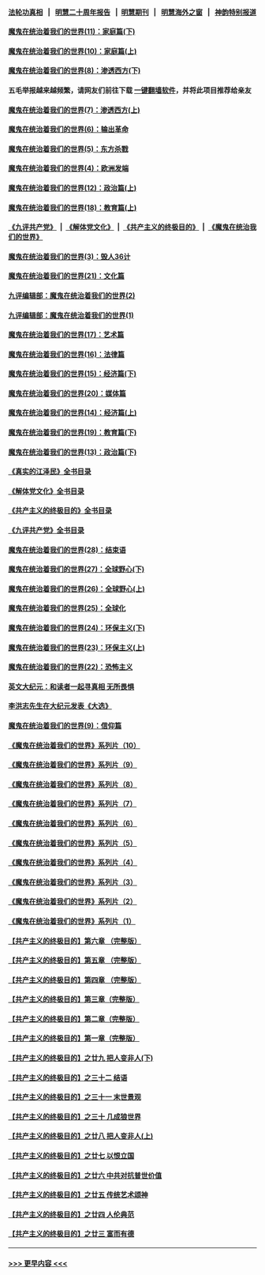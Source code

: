 #### [法轮功真相](https://github.com/gfw-breaker/truth/blob/master/README.md?t=0) &nbsp;&nbsp;|&nbsp;&nbsp; [明慧二十周年报告](https://github.com/gfw-breaker/mh-reports/blob/master/README.md?t=0) &nbsp;&nbsp;|&nbsp;&nbsp;[明慧期刊](https://github.com/gfw-breaker/mh-qikan) &nbsp;&nbsp;|&nbsp;&nbsp; [明慧海外之窗](https://github.com/gfw-breaker/mh-news/blob/master/README.md?t=0) &nbsp;&nbsp;|&nbsp;&nbsp; [神韵特别报道](https://github.com/gfw-breaker/mh-news/blob/master/shenyun.md?t=0)
#### [魔鬼在统治着我们的世界(11)：家庭篇(下)](../pages/nsc422/n10440961.md?t=12260044) 
#### [魔鬼在统治着我们的世界(10)：家庭篇(上)](../pages/nsc422/n10435448.md?t=12260044) 
#### [魔鬼在统治着我们的世界(8)：渗透西方(下)](../pages/nsc422/n10429603.md?t=12260044) 
#### 五毛举报越来越频繁，请网友们前往下载 [一键翻墙软件](https://github.com/gfw-breaker/ssr-accounts)，并将此项目推荐给亲友
#### [魔鬼在统治着我们的世界(7)：渗透西方(上)](../pages/nsc422/n10426013.md?t=12260044) 
#### [魔鬼在统治着我们的世界(6)：输出革命](../pages/nsc422/n10421536.md?t=12260044) 
#### [魔鬼在统治着我们的世界(5)：东方杀戮](../pages/nsc422/n10417707.md?t=12260044) 
#### [魔鬼在统治着我们的世界(4)：欧洲发端](../pages/nsc422/n10414890.md?t=12260044) 
#### [魔鬼在统治着我们的世界(12)：政治篇(上)](../pages/nsc422/n10444576.md?t=12260044) 
#### [魔鬼在统治着我们的世界(18)：教育篇(上)](../pages/nsc422/n10526970.md?t=12260044) 
#### [《九评共产党》](https://github.com/begood0513/9ping.md/blob/master/README.md) &nbsp;|&nbsp; [《解体党文化》](../../../../jtdwh.md/blob/master/README.md)  &nbsp;|&nbsp; [《共产主义的终极目的》](../../../../gczydzjmd.md/blob/master/README.md) &nbsp;|&nbsp; [《魔鬼在统治我们的世界》](../../../../mgztzwmdsj.md/blob/master/README.md) 
#### [魔鬼在统治着我们的世界(3)：毁人36计](../pages/nsc422/n10411583.md?t=12260044) 
#### [魔鬼在统治着我们的世界(21)：文化篇](../pages/nsc422/n10597706.md?t=12260044) 
#### [九评编辑部：魔鬼在统治着我们的世界(2)](../pages/nsc422/n10410036.md?t=12260044) 
#### [九评编辑部：魔鬼在统治着我们的世界(1)](../pages/nsc422/n10406825.md?t=12260044) 
#### [魔鬼在统治着我们的世界(17)：艺术篇](../pages/nsc422/n10499093.md?t=12260044) 
#### [魔鬼在统治着我们的世界(16)：法律篇](../pages/nsc422/n10485969.md?t=12260044) 
#### [魔鬼在统治着我们的世界(15)：经济篇(下)](../pages/nsc422/n10469975.md?t=12260044) 
#### [魔鬼在统治着我们的世界(20)：媒体篇](../pages/nsc422/n10586579.md?t=12260044) 
#### [魔鬼在统治着我们的世界(14)：经济篇(上)](../pages/nsc422/n10457370.md?t=12260044) 
#### [魔鬼在统治着我们的世界(19)：教育篇(下)](../pages/nsc422/n10564808.md?t=12260044) 
#### [魔鬼在统治着我们的世界(13)：政治篇(下)](../pages/nsc422/n10448270.md?t=12260044) 
#### [《真实的江泽民》全书目录](../pages/nsc422/n13721399.md?t=12260044) 
#### [《解体党文化》全书目录](../pages/nsc422/n13721157.md?t=12260044) 
#### [《共产主义的终极目的》全书目录](../pages/nsc422/n13721048.md?t=12260044) 
#### [《九评共产党》全书目录](../pages/nsc422/n13708085.md?t=12260044) 
#### [魔鬼在统治着我们的世界(28)：结束语](../pages/nsc422/n10936246.md?t=12260044) 
#### [魔鬼在统治着我们的世界(27)：全球野心(下)](../pages/nsc422/n10928319.md?t=12260044) 
#### [魔鬼在统治着我们的世界(26)：全球野心(上)](../pages/nsc422/n10900318.md?t=12260044) 
#### [魔鬼在统治着我们的世界(25)：全球化](../pages/nsc422/n10788205.md?t=12260044) 
#### [魔鬼在统治着我们的世界(24)：环保主义(下)](../pages/nsc422/n10695307.md?t=12260044) 
#### [魔鬼在统治着我们的世界(23)：环保主义(上)](../pages/nsc422/n10688613.md?t=12260044) 
#### [魔鬼在统治着我们的世界(22)：恐怖主义](../pages/nsc422/n10614727.md?t=12260044) 
#### [英文大纪元：和读者一起寻真相 无所畏惧](../pages/nsc422/n12542027.md?t=12260044) 
#### [李洪志先生在大纪元发表《大选》](../pages/nsc422/n12534746.md?t=12260044) 
#### [魔鬼在统治着我们的世界(9)：信仰篇](../pages/nsc422/n10432159.md?t=12260044) 
#### [《魔鬼在统治着我们的世界》系列片（10）](../pages/nsc422/n12292670.md?t=12260044) 
#### [《魔鬼在统治着我们的世界》系列片（9）](../pages/nsc422/n12290859.md?t=12260044) 
#### [《魔鬼在统治着我们的世界》系列片（8）](../pages/nsc422/n12287445.md?t=12260044) 
#### [《魔鬼在统治着我们的世界》系列片（7）](../pages/nsc422/n12283425.md?t=12260044) 
#### [《魔鬼在统治着我们的世界》系列片（6）](../pages/nsc422/n12282314.md?t=12260044) 
#### [《魔鬼在统治着我们的世界》系列片（5）](../pages/nsc422/n12281419.md?t=12260044) 
#### [《魔鬼在统治着我们的世界》系列片（4）](../pages/nsc422/n12274024.md?t=12260044) 
#### [《魔鬼在统治着我们的世界》系列片（3）](../pages/nsc422/n12271322.md?t=12260044) 
#### [《魔鬼在统治着我们的世界》系列片（2）](../pages/nsc422/n12269049.md?t=12260044) 
#### [《魔鬼在统治着我们的世界》系列片（1）](../pages/nsc422/n12267575.md?t=12260044) 
#### [【共产主义的终极目的】第六章 （完整版）](../pages/nsc422/n11428913.md?t=12260044) 
#### [【共产主义的终极目的】第五章 （完整版）](../pages/nsc422/n11428912.md?t=12260044) 
#### [【共产主义的终极目的】第四章 （完整版）](../pages/nsc422/n11428907.md?t=12260044) 
#### [【共产主义的终极目的】第三章（完整版）](../pages/nsc422/n11428848.md?t=12260044) 
#### [【共产主义的终极目的】第二章（完整版）](../pages/nsc422/n11428831.md?t=12260044) 
#### [【共产主义的终极目的】第一章（完整版）](../pages/nsc422/n11417651.md?t=12260044) 
#### [【共产主义的终极目的】之廿九 把人变非人(下)](../pages/nsc422/n11344140.md?t=12260044) 
#### [【共产主义的终极目的】之三十二 结语](../pages/nsc422/n11360535.md?t=12260044) 
#### [【共产主义的终极目的】之三十一 末世景观](../pages/nsc422/n11351129.md?t=12260044) 
#### [【共产主义的终极目的】之三十 几成狼世界](../pages/nsc422/n11348280.md?t=12260044) 
#### [【共产主义的终极目的】之廿八 把人变非人(上)](../pages/nsc422/n11340492.md?t=12260044) 
#### [【共产主义的终极目的】之廿七 以恨立国](../pages/nsc422/n11336944.md?t=12260044) 
#### [【共产主义的终极目的】之廿六 中共对抗普世价值](../pages/nsc422/n11324785.md?t=12260044) 
#### [【共产主义的终极目的】之廿五 传统艺术颂神](../pages/nsc422/n11296396.md?t=12260044) 
#### [【共产主义的终极目的】之廿四 人伦典范](../pages/nsc422/n11296397.md?t=12260044) 
#### [【共产主义的终极目的】之廿三 富而有德](../pages/nsc422/n11283598.md?t=12260044) 

----
#### [ >>> 更早内容 <<< ](../indexes/nsc422-earlier.md)
